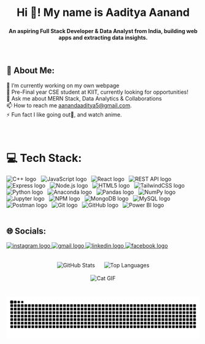 <h1 align="center">Hi 👋! My name is Aaditya Aanand</h1>

###

<h4 align="center">An aspiring Full Stack Developer & Data Analyst from India, building web apps and extracting data insights.</h4>
<br/>

## 💫 About Me:
<p align="left">🔭 I’m currently working on my own webpage<br>🌱 Pre-Final year CSE student at KIIT, currently looking for opportunities!<br>💬 Ask me about MERN Stack, Data Analytics & Collaborations<br>📫 How to reach me <a href="mailto:aanandaaditya5@gmail.com">aanandaaditya5@gmail.com</a>.<br>⚡ Fun fact I like going out🧳, and watch anime.</p>

###

<br/>


# 💻 Tech Stack:

<div align="left">
  <img src="https://img.shields.io/badge/-C++-00599C?style=for-the-badge&logo=c%2b%2b&logoColor=white" height="32" alt="C++ logo" />
  <img width="5" />
  <img src="https://img.shields.io/badge/-JavaScript-F7DF1E?style=for-the-badge&logo=javascript&logoColor=black" height="32" alt="JavaScript logo" />
  <img width="4" />
  <img src="https://img.shields.io/badge/-React-61DAFB?style=for-the-badge&logo=react&logoColor=black" height="32" alt="React logo" />
  <img width="4" />
  <img src="https://img.shields.io/badge/-REST%20API-000000?style=for-the-badge&logo=rest&logoColor=white" height="32" alt="REST API logo" />
  <img width="4" />
  <img src="https://img.shields.io/badge/-Express-000000?style=for-the-badge&logo=express&logoColor=white" height="32" alt="Express logo" />
  <img width="4" />
  <img src="https://img.shields.io/badge/-Node.js-339933?style=for-the-badge&logo=node.js&logoColor=white" height="32" alt="Node.js logo" />
  <img width="4" />
  <img src="https://img.shields.io/badge/-HTML5-E34F26?style=for-the-badge&logo=html5&logoColor=white" height="32" alt="HTML5 logo" />
  <img width="4" />
  <img src="https://img.shields.io/badge/-TailwindCSS-06B6D4?style=for-the-badge&logo=tailwindcss&logoColor=white" height="32" alt="TailwindCSS logo" />
  <img width="4" />
  <img src="https://img.shields.io/badge/-Python-3776AB?style=for-the-badge&logo=python&logoColor=white" height="32" alt="Python logo" />
  <img width="4" />
  <img src="https://img.shields.io/badge/-Anaconda-44A833?style=for-the-badge&logo=anaconda&logoColor=white" height="32" alt="Anaconda logo" />
  <img width="4" />
  <img src="https://img.shields.io/badge/-Pandas-150458?style=for-the-badge&logo=pandas&logoColor=white" height="32" alt="Pandas logo" />
  <img width="4" />
  <img src="https://img.shields.io/badge/-NumPy-013243?style=for-the-badge&logo=numpy&logoColor=white" height="32" alt="NumPy logo" />
  <img width="4" />
  <img src="https://img.shields.io/badge/-Jupyter-F37626?style=for-the-badge&logo=jupyter&logoColor=white" height="32" alt="Jupyter logo" />
  <img width="4" />
  <img src="https://img.shields.io/badge/-NPM-CB3837?style=for-the-badge&logo=npm&logoColor=white" height="32" alt="NPM logo" />
  <img width="4" />
  <img src="https://img.shields.io/badge/-MongoDB-47A248?style=for-the-badge&logo=mongodb&logoColor=white" height="32" alt="MongoDB logo" />
  <img width="4" />
  <img src="https://img.shields.io/badge/-MySQL-4479A1?style=for-the-badge&logo=mysql&logoColor=white" height="32" alt="MySQL logo" />
  <img width="4" />
  <img src="https://img.shields.io/badge/-Postman-FF6C37?style=for-the-badge&logo=postman&logoColor=white" height="32" alt="Postman logo" />
  <img width="4" />
  <img src="https://img.shields.io/badge/-Git-F05032?style=for-the-badge&logo=git&logoColor=white" height="32" alt="Git logo" />
  <img width="4" />
  <img src="https://img.shields.io/badge/-GitHub-181717?style=for-the-badge&logo=github&logoColor=white" height="32" alt="GitHub logo" />
   <img width="4" />
  <img src="https://img.shields.io/badge/-Power%20BI-F2C811?style=for-the-badge&logo=powerbi&logoColor=black" height="32" alt="Power BI logo" />
</div>



<br/>

## 🌐 Socials:

<div align="left">
  <a href="https://www.instagram.com/_._aadiboi_._/" target="_blank">
    <img src="https://img.shields.io/static/v1?message=Instagram&logo=instagram&label=&color=E4405F&logoColor=white&labelColor=&style=for-the-badge" height="28" alt="instagram logo" />
  </a>
  <a href="mailto:aanandaaditya5@gmail.com" target="_blank">
    <img src="https://img.shields.io/static/v1?message=Gmail&logo=gmail&label=&color=D14836&logoColor=white&labelColor=&style=for-the-badge" height="28" alt="gmail logo" />
  </a>
  <a href="https://www.linkedin.com/in/aadityaaanand514" target="_blank">
    <img src="https://img.shields.io/static/v1?message=LinkedIn&logo=linkedin&label=&color=0077B5&logoColor=white&labelColor=&style=for-the-badge" height="28" alt="linkedin logo" />
  </a>
  <a href="https://www.facebook.com/share/1AZjKSRpnn/" target="_blank">
  <img src="https://img.shields.io/static/v1?message=Facebook&logo=facebook&label=&color=1877F2&logoColor=white&labelColor=&style=for-the-badge" height="28" alt="facebook logo" />
</a>

</div>

<br/>
<br/>

<div align="center">
  <img src="https://github-readme-stats.vercel.app/api?username=Aaditya514&show_icons=true&theme=dracula&include_all_commits=true&count_private=true&hide_border=false" height="150" alt="GitHub Stats" style="margin-right: 20px;" />
  <img src="https://github-readme-stats.vercel.app/api/top-langs?username=Aaditya514&layout=compact&langs_count=6&theme=dracula&hide_border=false" height="150" alt="Top Languages" />
</div>

<br/>


<div align="center">
  <img src="https://i.giphy.com/Jz7eUZut4DSl04bz2q.webp" alt="Cat GIF" height="150" />
</div>

###

<br clear="both">

<picture>
  <source media="(prefers-color-scheme: dark)" srcset="https://raw.githubusercontent.com/Aaditya514/Aaditya514/output/github-snake-dark.svg" />
  <source media="(prefers-color-scheme: light)" srcset="https://raw.githubusercontent.com/Aaditya514/Aaditya514/output/github-snake.svg" />
  <img alt="github-snake" src="https://raw.githubusercontent.com/Aaditya514/Aaditya514/output/github-snake.svg" />
</picture>

###
